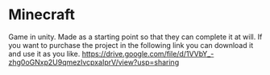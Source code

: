 # Minecraft
Game in unity.
Made as a starting point so that they can complete it at will.
If you want to purchase the project in the following link you can download it and use it as you like.
https://drive.google.com/file/d/1VVbY_-zhg0oGNxp2U9qmezIvcpxaIprV/view?usp=sharing
